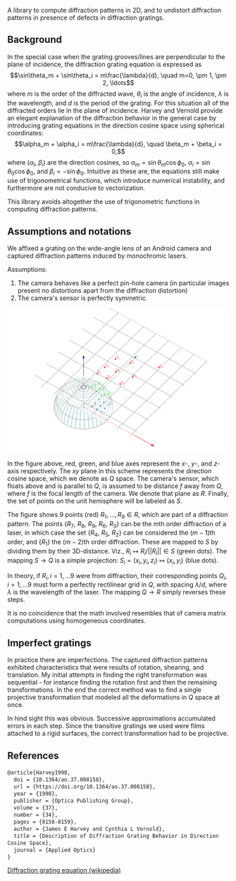 
A library to compute diffraction patterns in 2D, and to undistort diffraction patterns in presence
of defects in diffraction gratings.

## Background
In the special case when the grating grooves/lines are perpendicular to the plane of incidence,
the diffraction grating equation is expressed as
$$\sin\theta_m + \sin\theta_i = m\frac{\lambda}{d}, \quad m=0, \pm 1, \pm 2, \ldots$$
where $m$ is the order of the diffracted wave, $\theta_i$ is the angle of incidence, 
$\lambda$ is the wavelength, and $d$ is the period of the grating. For this situation all of the 
diffracted orders lie in the plane of incidence. Harvey and Vernold provide an elegant
explanation of the diffraction behavior in the general case by introducing grating equations 
in the direction cosine space using spherical coordinates:
$$\alpha_m + \alpha_i = m\frac{\lambda}{d}, \quad \beta_m + \beta_i = 0,$$
where $(\alpha_i,\ \beta_i)$ are the direction cosines, so $\alpha_m = \sin\theta_m \cos\phi_0$, 
$\alpha_i = \sin\theta_0 \cos\phi_0$, and
$\beta_i = -\sin\phi_0$.
Intuitive as these are, the equations still make use of trigonometrical functions, which 
introduce numerical instability, and furthermore are not conducive to vectorization.

This library avoids altogether the use of trigonometric functions in computing diffraction patterns.

## Assumptions and notations
We affixed a grating on the wide-angle lens of an Android camera and captured diffraction patterns
induced by monochromic lasers.

Assumptions:
1. The camera behaves like a perfect pin-hole camera (in particular images present no distortions apart from the diffraction distortion)
2. The camera's sensor is perfectly symmetric

<img src="images/diffraction.png" alt="diffraction in 2D" width="800" class="center"/>

In the figure above, red, green, and blue axes represent the $x$-, $y$-, and $z$-axis respectively.
The $xy$ plane in this scheme represents the direction cosine space, which we denote as $Q$ space.
The camera's sensor, which floats above and is parallel to $Q$, is assumed to be distance $f$ away from $Q$, where $f$ is the 
focal length of the camera. We denote that plane as $R$.
Finally, the set of points on the unit hemisphere will be labeled as $S$.

The figure shows 9 points (red) $R_1, \ldots, R_9 \in R$, which are part of a diffraction pattern. 
The points $\{R_7,\ R_8,\ R_9,\ R_6,\ R_3 \}$ can be the $m$th order diffraction of a laser, in which case the set
$\{R_4,\ R_5,\ R_2\}$ can be considered the $(m-1)$th order, 
and $\{R_1\}$ the $(m-2)$th order diffraction.
These are mapped to $S$ by dividing them by their 3D-distance. Viz., $R_i \mapsto R_i/||R_i|| \in S$ (green dots).
The mapping $S\rightarrow Q$ is a simple projection: $S_i = (x_i, y_i, z_i) \mapsto (x_i, y_i)$ (blue dots).

In theory, if $R_i, i=1,\ldots 9$ were from diffraction, their corresponding points $Q_i, i=1,\ldots 9$ must 
form a perfectly rectilinear grid in $Q$, with spacing $\lambda/d$, where $\lambda$ is the wavelength of the laser.
The mapping $Q\rightarrow R$ simply reverses these steps.

It is no coincidence that the math involved resembles that of
camera matrix computations using homogeneous coordinates.

## Imperfect gratings
In practice there are imperfections. The captured diffraction patterns exhibited characteristics that were 
results of rotation, shearing, and translation. My initial attempts in finding the right transformation
was sequential - for instance finding the rotation first and then the remaining transformations. In the end
the correct method was to find a single projective transformation that modeled all the deformations in $Q$ space at once.

In hind sight this was obvious. Successive approximations accumulated errors in each step. Since the transitive 
gratings we used were films attached to a rigid surfaces, the correct transformation had to be projective.


## References

```
@article{Harvey1998,
  doi = {10.1364/ao.37.008158},
  url = {https://doi.org/10.1364/ao.37.008158},
  year = {1998},
  publisher = {Optica Publishing Group},
  volume = {37},
  number = {34},
  pages = {8158-8159},
  author = {James E Harvey and Cynthia L Vernold},
  title = {Description of Diffraction Grating Behavior in Direction Cosine Space},
  journal = {Applied Optics}
}
```
[Diffraction grating equation (wikipedia)](https://en.wikipedia.org/wiki/Diffraction_grating)

